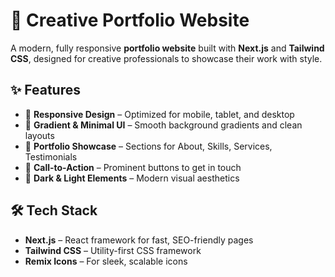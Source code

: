 # 🎨 Creative Portfolio Website

A modern, fully responsive **portfolio website** built with **Next.js** and **Tailwind CSS**, designed for creative professionals to showcase their work with style.

## ✨ Features

* 📱 **Responsive Design** – Optimized for mobile, tablet, and desktop
* 🎨 **Gradient & Minimal UI** – Smooth background gradients and clean layouts
* 📂 **Portfolio Showcase** – Sections for About, Skills, Services, Testimonials
* 🎯 **Call-to-Action** – Prominent buttons to get in touch
* 🌙 **Dark & Light Elements** – Modern visual aesthetics

## 🛠️ Tech Stack

* **Next.js** – React framework for fast, SEO-friendly pages
* **Tailwind CSS** – Utility-first CSS framework
* **Remix Icons** – For sleek, scalable icons
